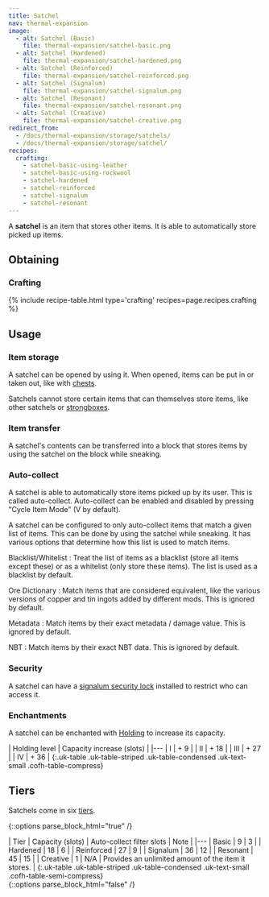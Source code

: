 ```yaml
---
title: Satchel
nav: thermal-expansion
image:
  - alt: Satchel (Basic)
    file: thermal-expansion/satchel-basic.png
  - alt: Satchel (Hardened)
    file: thermal-expansion/satchel-hardened.png
  - alt: Satchel (Reinforced)
    file: thermal-expansion/satchel-reinforced.png
  - alt: Satchel (Signalum)
    file: thermal-expansion/satchel-signalum.png
  - alt: Satchel (Resonant)
    file: thermal-expansion/satchel-resonant.png
  - alt: Satchel (Creative)
    file: thermal-expansion/satchel-creative.png
redirect_from:
  - /docs/thermal-expansion/storage/satchels/
  - /docs/thermal-expansion/storage/satchel/
recipes:
  crafting:
    - satchel-basic-using-leather
    - satchel-basic-using-rockwool
    - satchel-hardened
    - satchel-reinforced
    - satchel-signalum
    - satchel-resonant
---
```


A **satchel** is an item that stores other items. It is able to automatically
store picked up items.


Obtaining
---------

### Crafting
{% include recipe-table.html type='crafting' recipes=page.recipes.crafting %}


Usage
-----

### Item storage
A satchel can be opened by using it. When opened, items can be put in or taken
out, like with [chests](https://minecraft.gamepedia.com/Chest).

Satchels cannot store certain items that can themselves store items, like other
satchels or [strongboxes](/docs/strongbox/).

### Item transfer
A satchel's contents can be transferred into a block that stores items by using
the satchel on the block while sneaking.

### Auto-collect
A satchel is able to automatically store items picked up by its user. This is
called auto-collect. Auto-collect can be enabled and disabled by pressing "Cycle
Item Mode" (V by default).

A satchel can be configured to only auto-collect items that match a given list
of items. This can be done by using the satchel while sneaking. It has various
options that determine how this list is used to match items.

Blacklist/Whitelist
: Treat the list of items as a blacklist (store all items except these) or as a
whitelist (only store these items). The list is used as a blacklist by default.

Ore Dictionary
: Match items that are considered equivalent, like the various versions of
copper and tin ingots added by different mods. This is ignored by default.

Metadata
: Match items by their exact metadata / damage value. This is ignored by
default.

NBT
: Match items by their exact NBT data. This is ignored by default.

### Security
A satchel can have a [signalum security lock](/docs/signalum-security-lock/)
installed to restrict who can access it.

### Enchantments
A satchel can be enchanted with [Holding](/docs/holding/) to increase its
capacity.

| Holding level | Capacity increase (slots) |
|---
| I | + 9 |
| II | + 18 |
| III | + 27 |
| IV | + 36 |
{:.uk-table .uk-table-striped .uk-table-condensed .uk-text-small .cofh-table-compress}


Tiers
-----

Satchels come in six [tiers](/docs/tiers/).

{::options parse_block_html="true" /}
<div class="uk-overflow-container">
| Tier | Capacity (slots) | Auto-collect filter slots | Note |
|---
| Basic | 9 | 3 |
| Hardened | 18 | 6 |
| Reinforced | 27 | 9 |
| Signalum | 36 | 12 |
| Resonant | 45 | 15 |
| Creative | 1 | N/A | Provides an unlimited amount of the item it stores. |
{:.uk-table .uk-table-striped .uk-table-condensed .uk-text-small .cofh-table-semi-compress}
</div>
{::options parse_block_html="false" /}
